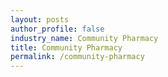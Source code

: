 ```yaml
---
layout: posts 
author_profile: false 
industry_name: Community Pharmacy
title: Community Pharmacy
permalink: /community-pharmacy
---
```

